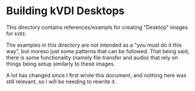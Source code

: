 # Building kVDI Desktops

This directory contains references/exampls for creating "Desktop" images for `kVDI`.

The examples in this directory are not intended as a "you must do it this way", but moreso just some patterns that can be followed.
That being said, there is some functionality (namely file transfer and audio) that rely on things being setup similarly to these images.

A lot has changed since I first wrote this document, and nothing here was still relevant, so I will be needing to rewrite it.